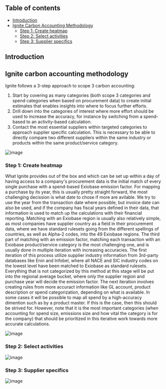 ## Table of contents

- [Introduction](#introduction)
- [Ignite Carbon Accounting Methodology](#ignite-carbon-accounting-methodology)
  - [Step 1: Create heatmap](#step-create-heatmap)
  - [Step 2: Select activities](#step-select-activities)
  - [Step 3: Supplier specifics](#step-supplier-specifics)

## Introduction

## Ignite carbon accounting methodology

Ignite follows a 3-step approach to scope 3 carbon accounting:

1. Start by covering as many categories (both scope 3 categories and spend categories when based on procurement data) to create initial estimates that enables insights into where to focus further efforts.
2. Drill down into the categories of interest where more effort should be used to increase the accuracy, for instance by switching from a spend-based to an activity-based calculation.
3. Contact the most essential suppliers within targeted categories to approach supplier specific calculation. This is necessary to be able to directly compare two different suppliers within the same industry or products within the same product/service category.

![image](https://user-images.githubusercontent.com/88656160/204540717-3844d08e-604b-449a-9af9-49bc5b2e939c.png)

### Step 1: Create heatmap

What Ignite provides out of the box and which can be set up within a day of having access to a company's procurement data is the initial match of every single purchase with a spend-based Exiobase emission factor. For mapping a purchase by its year, this is usually pretty straight forward, the most challenging decission is what date to chose if more are avilable. We try to use the year from the transaction date where possible, but invoice date can also be used, and if the company has fiscal years defined in their data, that information is used to match up the calculations with their financial reporting. Matching with an Exiobase region is usually also relatively simple, as most companies have supplier country as a field in their procurement data, where we have standard rulesets going from the different spellings of countries, as well as Alpha-2 codes, into the 49 Exiobase regions. The third part of matching with an emission factor, matching each transaction with an Exiobase product/service category is the most challenging one, and is usually done in multiple iteration with increasing accuracies. The first iteration of this process utilize supplier industry information from 3rd-party databases like Enin and Infobel, where all NACE and SIC industry codes on the lowest level have been matched to Exiobase as standard rulesets. Everything that is not categorized by this method at this stage will be put into the regional average bucket, where only the supplier region and purchase year will decide the emission factor. The next iteration involves creating rules from more accuract information like GL account, product description or spend categorization, depending on what is available. In some cases it will be possible to map all spend by a high-accuracy dimention such as by a product master. If this is the case, then this should be strived for. However, note that it is the most important categories (when accounting for spend size, emissions size and how vital the category is for the company) that should be prioritized in this iterative work towards more accurate calculations.

![image](https://user-images.githubusercontent.com/88656160/204540792-8ecec762-a6d2-4c98-98ff-736653e1bd63.png)

### Step 2: Select activities

![image](https://user-images.githubusercontent.com/88656160/204543215-604eec5c-6444-402c-b2c4-ab0f6879c023.png)

### Step 3: Supplier specifics

![image](https://user-images.githubusercontent.com/88656160/204543274-40515d15-3727-40b0-9e5d-9d34d225aae4.png)
